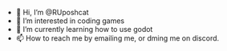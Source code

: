 - 👋 Hi, I’m @RUposhcat
- 👀 I’m interested in coding games
- 🌱 I’m currently learning how to use godot
- 📫 How to reach me by emailing me, or dming me on discord.

<!---
RUposhcat/RUposhcat is a ✨ special ✨ repository because its `README.md` (this file) appears on your GitHub profile.
You can click the Preview link to take a look at your changes.
--->
